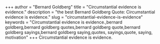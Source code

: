 +++
author = "Bernard Goldberg"
title = "Circumstantial evidence is evidence."
description = "the best Bernard Goldberg Quote: Circumstantial evidence is evidence."
slug = "circumstantial-evidence-is-evidence"
keywords = "Circumstantial evidence is evidence.,bernard goldberg,bernard goldberg quotes,bernard goldberg quote,bernard goldberg sayings,bernard goldberg saying,quotes, sayings,quote, saying, motivation"
+++
Circumstantial evidence is evidence.

